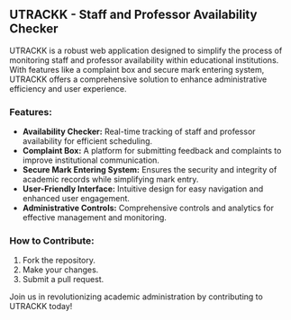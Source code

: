 ## UTRACKK - Staff and Professor Availability Checker

UTRACKK is a robust web application designed to simplify the process of monitoring staff and professor availability within educational institutions. With features like a complaint box and secure mark entering system, UTRACKK offers a comprehensive solution to enhance administrative efficiency and user experience.

### Features:

- **Availability Checker:** Real-time tracking of staff and professor availability for efficient scheduling.
- **Complaint Box:** A platform for submitting feedback and complaints to improve institutional communication.
- **Secure Mark Entering System:** Ensures the security and integrity of academic records while simplifying mark entry.
- **User-Friendly Interface:** Intuitive design for easy navigation and enhanced user engagement.
- **Administrative Controls:** Comprehensive controls and analytics for effective management and monitoring.

### How to Contribute:

1. Fork the repository.
2. Make your changes.
3. Submit a pull request.

Join us in revolutionizing academic administration by contributing to UTRACKK today!
